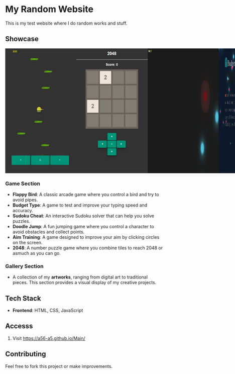 # My Random Website

This is my test website where I do random works and stuff. 

## Showcase
<div style="display: flex; justify-content: space-around;">
<img src="pics/111.jpg" alt="Sudoku Solver" width="45%" />
<img src="pics/222.png" alt="Doodle Jump" width="45%" />
<img src="pics/333.png" alt="Doodle Jump" width="45%" />
<img src="pics/444.png" alt="Doodle Jump" width="45%" />
</div>

### Game Section
- **Flappy Bird**: A classic arcade game where you control a bird and try to avoid pipes.
- **Budget Type**: A game to test and improve your typing speed and accuracy.
- **Sudoku Cheat**: An interactive Sudoku solver that can help you solve puzzles.
- **Doodle Jump**: A fun jumping game where you control a character to avoid obstacles and collect points.
- **Aim Training**: A game designed to improve your aim by clicking circles on the screen.
- **2048**: A number puzzle game where you combine tiles to reach 2048 or asmuch as you can go.

### Gallery Section
- A collection of my **artworks**, ranging from digital art to traditional pieces. This section provides a visual display of my creative projects.

## Tech Stack
- **Frontend**: HTML, CSS, JavaScript

## Accesss
1. Visit https://a56-a5.github.io/Main/

## Contributing
Feel free to fork this project or make improvements.

